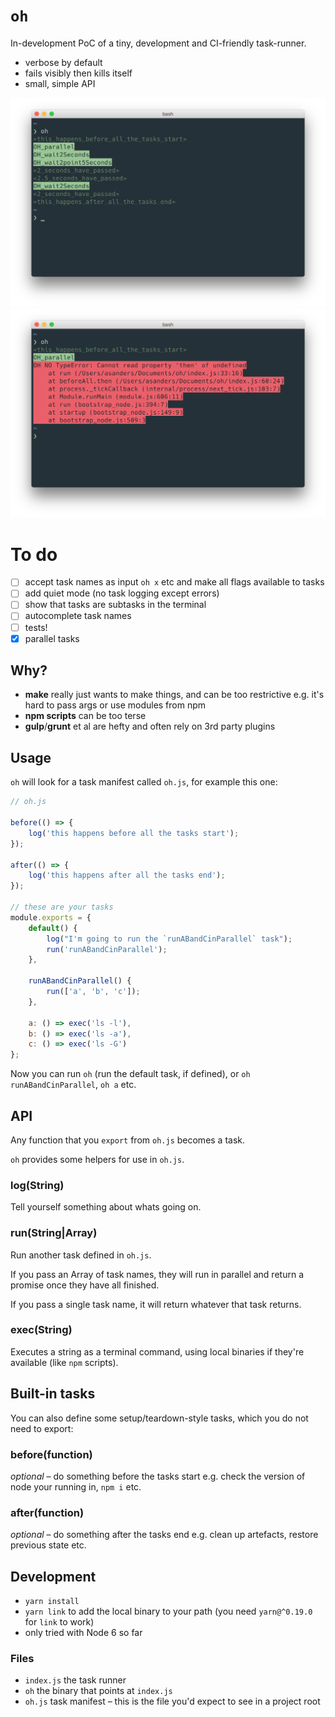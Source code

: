 # `oh`

In-development PoC of a tiny, development and CI-friendly task-runner.

- verbose by default
- fails visibly then kills itself
- small, simple API

![](screenshots/running.png)
![](screenshots/error.png)

# To do
- [ ] accept task names as input `oh x` etc and make all flags available to tasks
- [ ] add quiet mode (no task logging except errors)
- [ ] show that tasks are subtasks in the terminal
- [ ] autocomplete task names
- [ ] tests!
- [x] parallel tasks

## Why?

- **make** really just wants to make things, and can be too restrictive e.g. it's hard to pass args or use modules from npm
- **npm scripts** can be too terse
- **gulp**/**grunt** et al are hefty and often rely on 3rd party plugins

## Usage
`oh` will look for a task manifest called `oh.js`, for example this one:

```javascript
// oh.js

before(() => {
    log('this happens before all the tasks start');
});

after(() => {
    log('this happens after all the tasks end');
});

// these are your tasks
module.exports = { 
    default() {
        log("I'm going to run the `runABandCinParallel` task");
        run('runABandCinParallel');
    },

    runABandCinParallel() {
        run(['a', 'b', 'c']);
    },

    a: () => exec('ls -l'),
    b: () => exec('ls -a'),
    c: () => exec('ls -G')
};

```
Now you can run `oh` (run the default task, if defined), or `oh runABandCinParallel`, `oh a` etc.

## API
Any function that you `export` from `oh.js` becomes a task.

`oh` provides some helpers for use in `oh.js`.

### log(String)
Tell yourself something about whats going on.

### run(String|Array)
Run another task defined in `oh.js`. 

If you pass an Array of task names, they will run in parallel and return a promise once they have all finished.

If you pass a single task name, it will return whatever that task returns.

### exec(String)
Executes a string as a terminal command, using local binaries if they're available (like `npm` scripts).

## Built-in tasks

You can also define some setup/teardown-style tasks, which you do not need to export:

### before(function)
*optional* – do something before the tasks start e.g. check the version of node your running in, `npm i` etc.

### after(function)
*optional* – do something after the tasks end e.g. clean up artefacts, restore previous state etc.


## Development
- `yarn install`
- `yarn link` to add the local binary to your path (you need `yarn@^0.19.0` for `link` to work)
- only tried with Node 6 so far

### Files
- `index.js` the task runner
- `oh` the binary that points at `index.js`
- `oh.js` task manifest – this is the file you'd expect to see in a project root

